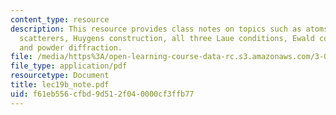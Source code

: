 ```yaml
---
content_type: resource
description: This resource provides class notes on topics such as atoms as spherical
  scatterers, Huygens construction, all three Laue conditions, Ewald construction
  and powder diffraction.
file: /media/https%3A/open-learning-course-data-rc.s3.amazonaws.com/3-012-fundamentals-of-materials-science-fall-2005/f61eb556cfbd9d512f040000cf3ffb77_lec19b_note.pdf
file_type: application/pdf
resourcetype: Document
title: lec19b_note.pdf
uid: f61eb556-cfbd-9d51-2f04-0000cf3ffb77
---
```


